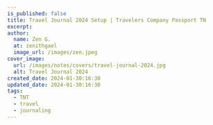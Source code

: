 ```yaml
---
is_published: false
title: Travel Journal 2024 Setup | Travelers Company Passport TN
excerpt:
author:
  name: Zen G.
  at: zenithgael
  image_url: /images/zen.jpeg
cover_image:
  url: /images/notes/covers/travel-journal-2024.jpg
  alt: Travel Journal 2024
created_date: 2024-01-30:16:30
updated_date: 2024-01-30:16:30
tags:
  - TNT
  - travel
  - journaling
---
```

